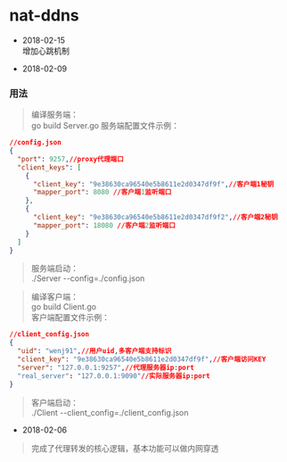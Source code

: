 # nat-ddns

* 2018-02-15  
增加心跳机制

* 2018-02-09

### 用法
> 编译服务端：  
go build Server.go 
服务端配置文件示例：
```json
//config.json
{
  "port": 9257,//proxy代理端口
  "client_keys": [
    {
      "client_key": "9e38630ca96540e5b8611e2d0347df9f",//客户端1秘钥
      "mapper_port": 8080 //客户端1监听端口
    },
    {
      "client_key": "9e38630ca96540e5b8611e2d0347df9f2",//客户端2秘钥
      "mapper_port": 18080 //客户端2监听端口
    }
  ]
}
``` 

> 服务端启动：   
./Server --config=./config.json

> 编译客户端：  
go build Client.go  
客户端配置文件示例：
```json
//client_config.json
{
  "uid": "wenj91",//用户uid,多客户端支持标识
  "client_key": "9e38630ca96540e5b8611e2d0347df9f",//客户端访问KEY
  "server": "127.0.0.1:9257",//代理服务器ip:port
  "real_server": "127.0.0.1:9090"//实际服务器ip:port
}
```
> 客户端启动：  
./Client --client_config=./client_config.json

* 2018-02-06  
> 完成了代理转发的核心逻辑，基本功能可以做内网穿透  

